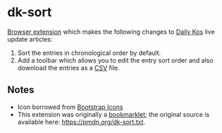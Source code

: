 # dk-sort

[Browser extension][] which makes the following changes to [Daily Kos][]
live update articles:

1. Sort the entries in chronological order by default.
2. Add a toolbar which allows you to edit the entry sort order and also
   download the entries as a [CSV][] file.

## Notes

* Icon borrowed from [Bootstrap Icons][]
* This extension was originally a [bookmarklet][]; the original source is
  available here: <https://pmdn.org/dk-sort.txt>.

[browser extension]: https://en.wikipedia.org/wiki/Browser_extension
  "Web browser extension."
[Daily Kos]: https://dailykos.com/
  "dailykos.com"
[csv]: https://en.wikipedia.org/wiki/Comma-separated_values
  "Comma-separated value (CSV)"
[bootstrap icons]: https://icons.getbootstrap.com/
  "Bootstrap Icons"
[bookmarklet]: https://en.wikipedia.org/wiki/Bookmarklet
  "Bookmark that contains JavaScript which adds new browser features."
